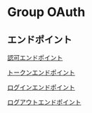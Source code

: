# Group OAuth

## エンドポイント

[認可エンドポイント](https://docs.aws.amazon.com/ja_jp/cognito/latest/developerguide/authorization-endpoint.html)

[トークンエンドポイント](https://docs.aws.amazon.com/ja_jp/cognito/latest/developerguide/token-endpoint.html)

[ログインエンドポイント](https://docs.aws.amazon.com/ja_jp/cognito/latest/developerguide/login-endpoint.html)

[ログアウトエンドポイント](https://docs.aws.amazon.com/ja_jp/cognito/latest/developerguide/logout-endpoint.html)
